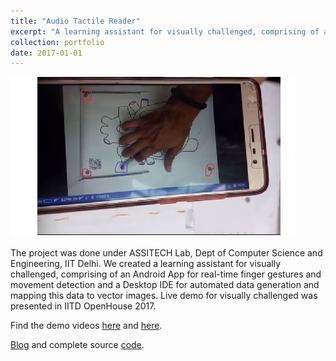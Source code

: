 ```yaml
---
title: "Audio Tactile Reader"
excerpt: "A learning assistant for visually challenged, comprising of an Android App for realtime finger gestures and movement detection and a Desktop IDE for automated data generation and mapping to vector images."
collection: portfolio
date: 2017-01-01
---
```


<img src='/images/tactile.png'><br>

The project was done under ASSITECH Lab, Dept of Computer Science and Engineering, IIT Delhi. We created a learning assistant for visually challenged, comprising of an Android App for real-time finger gestures and movement detection and a Desktop IDE for automated data generation and mapping this data to vector images. Live demo for visually challenged was presented in IITD OpenHouse 2017.

Find the demo videos [here](https://drive.google.com/file/d/0BwqSn5OhABewdFE1VWJOaE5DNEk/view) and [here](https://drive.google.com/file/d/0BzTXwwDRhCetY2M2dUdMSzAxOGM/view).

[Blog](https://audiotactilereader.wordpress.com/) and complete source [code](https://github.com/prakharg24/audiotactilereader).
